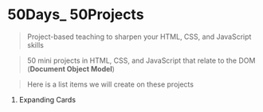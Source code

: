 # 50Days\_ 50Projects

> Project-based teaching to sharpen your HTML, CSS, and JavaScript skills

> 50 mini projects in HTML, CSS, and JavaScript that relate to the DOM (**Document Object Model**)

> Here is a list items we will create on these projects

1. Expanding Cards
